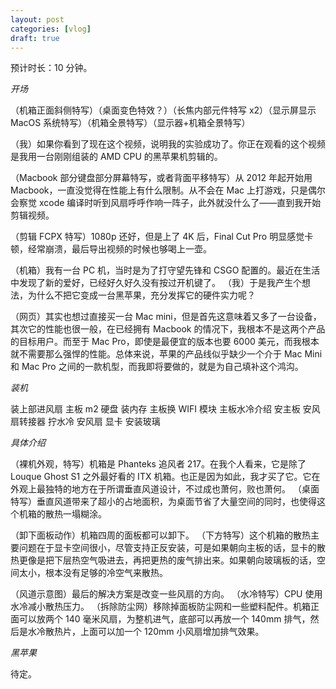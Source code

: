 ```yaml
---
layout: post
categories: [vlog]
draft: true
---
```


预计时长：10 分钟。

_开场_

（机箱正面斜侧特写）（桌面变色特效？）（长焦内部元件特写 x2）（显示屏显示 MacOS 系统特写）（机箱全景特写）（显示器+机箱全景特写）

（我）如果你看到了现在这个视频，说明我的实验成功了。你正在观看的这个视频是我用一台刚刚组装的 AMD CPU 的黑苹果机剪辑的。

（Macbook 部分键盘部分屏幕特写，或者背面平移特写）从 2012 年起开始用 Macbook，一直没觉得在性能上有什么限制。从不会在 Mac 上打游戏，只是偶尔会察觉 xcode 编译时听到风扇呼呼作响一阵子，此外就没什么了——直到我开始剪辑视频。

（剪辑 FCPX 特写）1080p 还好，但是上了 4K 后，Final Cut Pro 明显感觉卡顿，经常崩溃，最后导出视频的时候也够喝上一壶。

（机箱）我有一台 PC 机，当时是为了打守望先锋和 CSGO 配置的。最近在生活中发现了新的爱好，已经好久好久没有按过开机键了。
（我）于是我产生个想法，为什么不把它变成一台黑苹果，充分发挥它的硬件实力呢？

（网页）其实也想过直接买一台 Mac mini，但是首先这意味着又多了一台设备，其次它的性能也很一般，在已经拥有 Macbook 的情况下，我根本不是这两个产品的目标用户。而至于 Mac Pro，即使是最便宜的版本也要 6000 美元，而我根本就不需要那么强悍的性能。总体来说，苹果的产品线似乎缺少一个介于 Mac Mini 和 Mac Pro 之间的一款机型，而我即将要做的，就是为自己填补这个鸿沟。

_装机_

装上部进风扇
主板 m2 硬盘
装内存
主板换 WIFI 模块
主板水冷介绍
安主板
安风扇转接器
拧水冷
安风扇
显卡
安装玻璃

_具体介绍_

（裸机外观，特写）机箱是 Phanteks 追风者 217。在我个人看来，它是除了 Louque Ghost S1 之外最好看的 ITX 机箱。也正是因为如此，我才买了它。它在外观上最独特的地方在于所谓垂直风道设计，不过成也萧何，败也萧何。
（桌面特写）垂直风道带来了超小的占地面积，为桌面节省了大量空间的同时，也使得这个机箱的散热一塌糊涂。

（卸下面板动作）机箱四周的面板都可以卸下。
（下方特写）这个机箱的散热主要问题在于显卡空间很小，尽管支持正反安装，可是如果朝向主板的话，显卡的散热更像是把下层热空气吸进去，再把更热的废气排出来。如果朝向玻璃板的话，空间太小，根本没有足够的冷空气来散热。

（风道示意图）最后的解决方案是改变一些风扇的方向。
（水冷特写）CPU 使用水冷减小散热压力。
（拆除防尘网）移除掉面板防尘网和一些塑料配件。机箱正面可以放两个 140 毫米风扇，为整机进气，底部可以再放一个 140mm 排气，然后是水冷散热片，上面可以加一个 120mm 小风扇增加排气效果。

_黑苹果_

待定。
